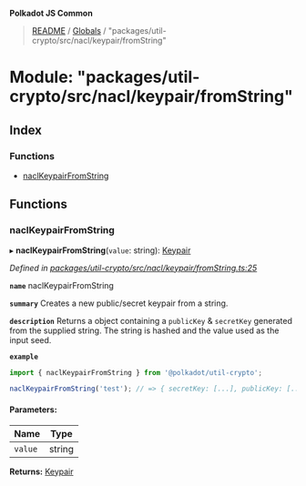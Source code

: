 **Polkadot JS Common**

> [README](../README.md) / [Globals](../globals.md) / "packages/util-crypto/src/nacl/keypair/fromString"

# Module: "packages/util-crypto/src/nacl/keypair/fromString"

## Index

### Functions

* [naclKeypairFromString](_packages_util_crypto_src_nacl_keypair_fromstring_.md#naclkeypairfromstring)

## Functions

### naclKeypairFromString

▸ **naclKeypairFromString**(`value`: string): [Keypair](../interfaces/_packages_util_crypto_src_types_.keypair.md)

*Defined in [packages/util-crypto/src/nacl/keypair/fromString.ts:25](https://github.com/polkadot-js/common/blob/30198d1a/packages/util-crypto/src/nacl/keypair/fromString.ts#L25)*

**`name`** naclKeypairFromString

**`summary`** Creates a new public/secret keypair from a string.

**`description`** 
Returns a object containing a `publicKey` & `secretKey` generated from the supplied string. The string is hashed and the value used as the input seed.

**`example`** 
<BR>

```javascript
import { naclKeypairFromString } from '@polkadot/util-crypto';

naclKeypairFromString('test'); // => { secretKey: [...], publicKey: [...] }
```

#### Parameters:

Name | Type |
------ | ------ |
`value` | string |

**Returns:** [Keypair](../interfaces/_packages_util_crypto_src_types_.keypair.md)
